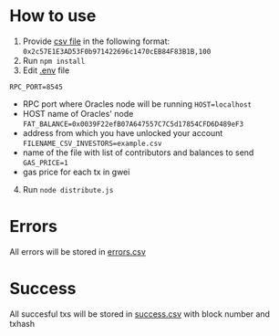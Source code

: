 # How to use

1. Provide [csv file](exmaple.csv) in the following format: 
    `0x2c57E1E3AD53F0b971422696c1470cEB84F83B1B,100`
2. Run `npm install`
3. Edit [.env](.env) file 

`RPC_PORT=8545`
 - RPC port where Oracles node will be running
`HOST=localhost`
 - HOST name of Oracles' node
`FAT_BALANCE=0x0039F22efB07A647557C7C5d17854CFD6D489eF3`
 - address from which you have unlocked your account
`FILENAME_CSV_INVESTORS=example.csv`
 - name of the file with list of contributors and balances to send
`GAS_PRICE=1`
 - gas price for each tx in gwei

4. Run `node distribute.js`

# Errors
All errors will be stored in [errors.csv](errors.csv)

# Success
All succesful txs will be stored in [success.csv](success.csv) with block number and txhash
